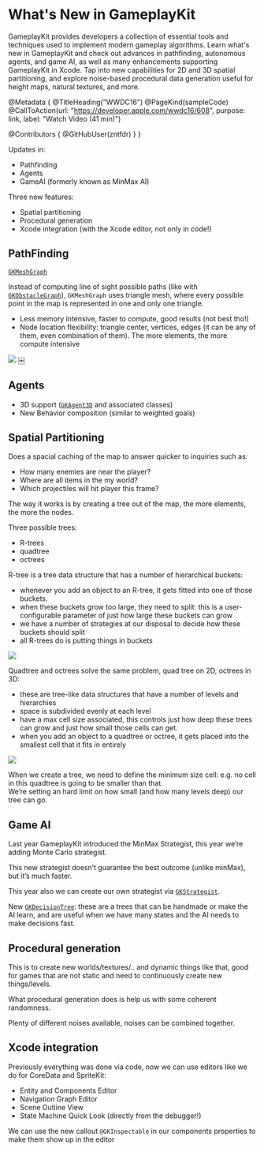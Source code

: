 # What's New in GameplayKit

GameplayKit provides developers a collection of essential tools and techniques used to implement modern gameplay algorithms. Learn what's new in GameplayKit and check out advances in pathfinding, autonomous agents, and game AI, as well as many enhancements supporting GameplayKit in Xcode. Tap into new capabilities for 2D and 3D spatial partitioning, and explore noise-based procedural data generation useful for height maps, natural textures, and more.

@Metadata {
   @TitleHeading("WWDC16")
   @PageKind(sampleCode)
   @CallToAction(url: "https://developer.apple.com/wwdc16/608", purpose: link, label: "Watch Video (41 min)")

   @Contributors {
      @GitHubUser(zntfdr)
   }
}



Updates in:

- Pathfinding
- Agents
- GameAI (formerly known as MinMax AI)

Three new features:

- Spatial partitioning
- Procedural generation
- Xcode integration (with the Xcode editor, not only in code!)

## PathFinding

[`GKMeshGraph`][GKMeshGraph]

Instead of computing line of sight possible paths (like with [`GKObstacleGraph`][GKObstacleGraph]), `GKMeshGraph` uses triangle mesh, where every possible point in the map is represented in one and only one triangle. 

- Less memory intensive, faster to compute, good results (not best tho!)
- Node location flexibility: triangle center, vertices, edges (it can be any of them, even combination of them). The more elements, the more compute intensive

![][PathFinding]
￼
## Agents

- 3D support ([`GKAgent3D`][GKAgent3D] and associated classes) 
- New Behavior composition (similar to weighted goals)

## Spatial Partitioning

Does a spacial caching of the map to answer quicker to inquiries such as:

- How many enemies are near the player? 
- Where are all items in the my world? 
- Which projectiles will hit player this frame?

The way it works is by creating a tree out of the map, the more elements, the more the nodes.

Three possible trees:

- R-trees
- quadtree
- octrees

R-tree is a tree data structure that has a number of hierarchical buckets:

- whenever you add an object to an R-tree, it gets fitted into one of those buckets.
- when these buckets grow too large, they need to split: this is a user-configurable parameter of just how large these buckets can grow
- we have a number of strategies at our disposal to decide how these buckets should split
- all R-trees do is putting things in buckets

![][rtree]

Quadtree and octrees solve the same problem, quad tree on 2D, octrees in 3D:

- these are tree-like data structures that have a number of levels and hierarchies 
- space is subdivided evenly at each level
- have a max cell size associated, this controls just how deep these trees can grow and just how small those cells can get.
- when you add an object to a quadtree or octree, it gets placed into the smallest cell that it fits in entirely

![][rtree2]

When we create a tree, we need to define the minimum size cell: e.g. no cell in this quadtree is going to be smaller than that.  
We’re setting an hard limit on how small (and how many levels deep) our tree can go.

## Game AI

Last year GameplayKit introduced the MinMax Strategist, this year we’re adding Monte Carlo strategist.

This new strategist doesn’t guarantee the best outcome (unlike minMax), but it’s much faster.

This year also we can create our own strategist via [`GKStrategist`][GKStrategist].

New [`GKDecisionTree`][GKDecisionTree]: these are a trees that can be handmade or make the AI learn, and are useful when we have many states and the AI needs to make decisions fast.

## Procedural generation

This is to create new worlds/textures/.. and dynamic things like that, good for games that are not static and need to continuously create new things/levels.

What procedural generation does is help us with some coherent randomness.

Plenty of different noises available, noises can be combined together.

## Xcode integration

Previously everything was done via code, now we can use editors like we do for CoreData and SpriteKit:

- Entity and Components Editor 
- Navigation Graph Editor 
- Scene Outline View
- State Machine Quick Look (directly from the debugger!)

We can use the new callout `@GKInspectable` in our components properties to make them show up in the editor

[PathFinding]: WWDC16-608-PathFinding
[rtree2]: WWDC16-608-rtree-2
[rtree]: WWDC16-608-rtree

[GKAgent3D]: https://developer.apple.com/documentation/gameplaykit/GKAgent3D
[GKDecisionTree]: https://developer.apple.com/documentation/gameplaykit/GKDecisionTree
[GKStrategist]: https://developer.apple.com/documentation/gameplaykit/GKStrategist
[GKMeshGraph]: https://developer.apple.com/documentation/gameplaykit/GKMeshGraph
[GKObstacleGraph]: https://developer.apple.com/documentation/gameplaykit/GKObstacleGraph